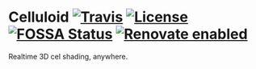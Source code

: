 # Celluloid [![Travis](https://img.shields.io/travis/jameswilddev/celluloid.svg)](https://travis-ci.org/jameswilddev/celluloid) [![License](https://img.shields.io/github/license/jameswilddev/celluloid.svg)](https://github.com/jameswilddev/celluloid/blob/master/license) [![FOSSA Status](https://app.fossa.io/api/projects/git%2Bgithub.com%2Fjameswilddev%2Fcelluloid.svg?type=shield)](https://app.fossa.io/projects/git%2Bgithub.com%2Fjameswilddev%2Fcelluloid?ref=badge_shield) [![Renovate enabled](https://img.shields.io/badge/renovate-enabled-brightgreen.svg)](https://renovatebot.com/)

Realtime 3D cel shading, anywhere.